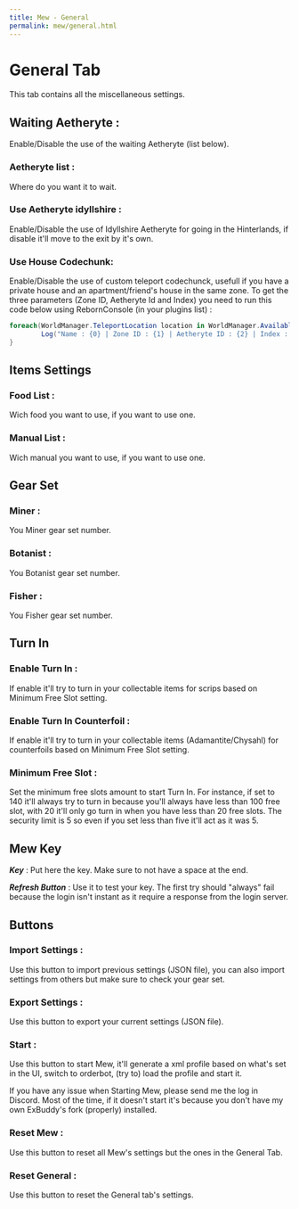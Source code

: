 ```yaml
---
title: Mew - General
permalink: mew/general.html
---
```


# General Tab
This tab contains all the miscellaneous settings.

## Waiting Aetheryte :
Enable/Disable the use of the waiting Aetheryte (list below).

### Aetheryte list :
Where do you want it to wait.
			
### Use Aetheryte idyllshire :
Enable/Disable the use of Idyllshire Aetheryte for going in the Hinterlands, if disable it'll move to the exit by it's own.
			
### Use House Codechunk:
Enable/Disable the use of custom teleport codechunck, usefull if you have a private house and an apartment/friend's house in the same zone.
To get the three parameters (Zone ID, Aetheryte Id and Index) you need to run this code below using RebornConsole (in your plugins list) : 
```csharp
foreach(WorldManager.TeleportLocation location in WorldManager.AvailableLocations){
		Log("Name : {0} | Zone ID : {1} | Aetheryte ID : {2} | Index : {3}",location.Name, location.ZoneId,location.AetheryteId, WorldManager.AvailableLocations.IndexOf(location));
}
```			
## Items Settings 			
### Food List :
Wich food you want to use, if you want to use one.
			
### Manual List :
Wich manual you want to use, if you want to use one.
		
## Gear Set
### Miner :
You Miner gear set number.
			
### Botanist :
You Botanist gear set number.
			
### Fisher :
You Fisher gear set number.
		
## Turn In
### Enable Turn In :
If enable it'll try to turn in your collectable items for scrips based on Minimum Free Slot setting.
			
### Enable Turn In Counterfoil :
If enable it'll try to turn in your collectable items (Adamantite/Chysahl) for counterfoils based on Minimum Free Slot setting.
			
### Minimum Free Slot :
Set the minimum free slots amount to start Turn In. For instance, if set to 140 it'll always try to turn in because you'll always have less than 100 free slot, with 20 it'll only go turn in when you have less than 20 free slots. The security limit is 5 so even if you set less than five it'll act as it was 5.
		
## Mew Key
***Key*** : Put here the key. Make sure to not have a space at the end.

***Refresh Button*** : Use it to test your key. The first try should "always" fail because the login isn't instant as it require a response from the login server.
		
## Buttons
### Import Settings :
Use this button to import previous settings (JSON file), you can also import settings from others but make sure to check your gear set.
			
### Export Settings :
Use this button to export your current settings (JSON file).
			
### Start :
Use this button to start Mew, it'll generate a xml profile based on what's set in the UI, switch to orderbot, (try to) load the profile and start it.

If you have any issue when Starting Mew, please send me the log in Discord. Most of the time, if it doesn't start it's because you don't have my own ExBuddy's fork (properly) installed.
			
### Reset Mew :
Use this button to reset all Mew's settings but the ones in the General Tab.
			
### Reset General :
Use this button to reset the General tab's settings.
		
